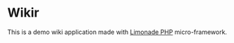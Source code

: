 # Wikir #

This is a demo wiki application made with [Limonade PHP](http://limonade-php.github.io/) micro-framework.
